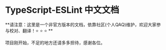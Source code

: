 # TypeScript-ESLint 中文文档

**请注意：这里是一个非官方版本的文档，依靠社区(个人QAQ)维护，欢迎大家参与校对、翻译！⭐️ ⭐️ ⭐️ **

项目刚开始，不足的地方还请多多担待，感谢各位。